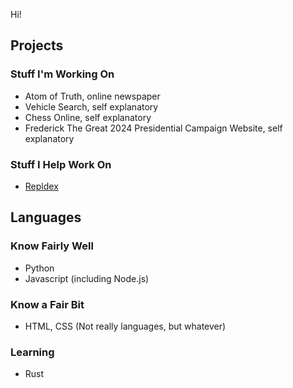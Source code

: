 Hi! 

## Projects
### Stuff I'm Working On
- Atom of Truth, online newspaper
- Vehicle Search, self explanatory
- Chess Online, self explanatory
- Frederick The Great 2024 Presidential Campaign Website, self explanatory
### Stuff I Help Work On
- [Repldex](https://github.com/mat-1/Repldex)

## Languages
### Know Fairly Well
- Python
- Javascript (including Node.js)
### Know a Fair Bit
- HTML, CSS (Not really languages, but whatever)
### Learning
- Rust
